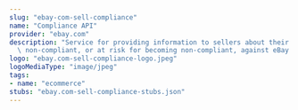 ```yaml
---
slug: "ebay-com-sell-compliance"
name: "Compliance API"
provider: "ebay.com"
description: "Service for providing information to sellers about their listings being\
  \ non-compliant, or at risk for becoming non-compliant, against eBay listing policies."
logo: "ebay.com-sell-compliance-logo.jpeg"
logoMediaType: "image/jpeg"
tags:
- name: "ecommerce"
stubs: "ebay.com-sell-compliance-stubs.json"
---
```

